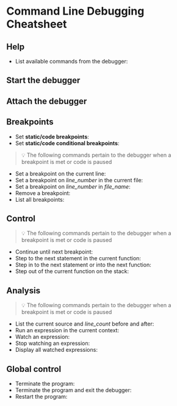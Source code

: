 # <language> Command Line Debugging Cheatsheet

## Help

- List available commands from the debugger:

## Start the debugger

## Attach the debugger

## Breakpoints

- Set **static/code breakpoints**:
- Set **static/code conditional breakpoints**:

> :bulb: The following commands pertain to the debugger when a breakpoint is met or code is paused

- Set a breakpoint on the current line:
- Set a breakpoint on *line_number* in the current file:
- Set a breakpoint on *line_number* in *file_name*:
- Remove a breakpoint:
- List all breakpoints:

## Control

> :bulb: The following commands pertain to the debugger when a breakpoint is met or code is paused

- Continue until next breakpoint:
- Step to the next statement in the current function:
- Step in to the next statement or into the next function:
- Step out of the current function on the stack:

## Analysis

> :bulb: The following commands pertain to the debugger when a breakpoint is met or code is paused

- List the current source and *line_count* before and after:
- Run an expression in the current context:
- Watch an expression:
- Stop watching an expression:
- Display all watched expressions:

## Global control

- Terminate the program:
- Terminate the program and exit the debugger:
- Restart the program:
